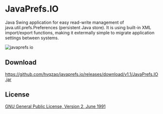 # JavaPrefs.IO

Java Swing application for easy read-write management of java.util.prefs.Preferences (persistent Java store).
It is using built-in XML import/export functions, making it extermally simple to migrate application settings between systems.

![javaprefs io](https://cloud.githubusercontent.com/assets/4956006/10551909/3fada36e-7450-11e5-9343-ff17f5142ace.png)

## Download

https://github.com/hvqzao/javaprefs.io/releases/download/v1.1/JavaPrefs.IO.jar

## License

[GNU General Public License, Version 2, June 1991](http://www.gnu.org/licenses/gpl-2.0-standalone.html)